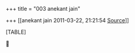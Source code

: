 +++
title = "003 anekant jain"

+++
[[anekant jain	2011-03-22, 21:21:54 [Source](https://groups.google.com/g/bvparishat/c/ipcRNrN0Qno)]]



[TABLE]



